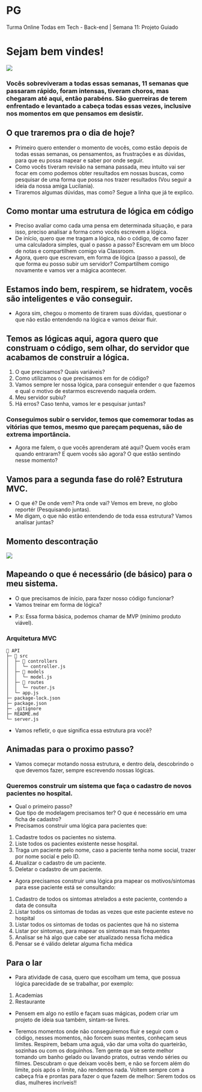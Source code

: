 # PG
Turma Online Todas em Tech - Back-end | Semana 11: Projeto Guiado

# Sejam bem vindes!

<img src= "https://i.pinimg.com/originals/50/c2/f1/50c2f13c590fdb27c087d6a6736218e0.gif">

### Vocês sobreviveram a todas essas semanas, 11 semanas que passaram rápido, foram intensas, tiveram choros, mas chegaram até aqui, então parabéns. São guerreiras de terem enfrentado e levantado a cabeça todas essas vezes, inclusive nos momentos em que pensamos em desistir.

## O que traremos pra o dia de hoje?

* Primeiro quero entender o momento de vocês, como estão depois de todas essas semanas, os pensamentos, as frustrações e as dúvidas, para que eu possa mapear e saber por onde seguir.
* Como vocês tiveram revisão na semana passada, meu intuito vai ser focar em como podemos obter resultados em nossas buscas, como pesquisar de uma forma que possa nos trazer resultados (Vou seguir a ideia da nossa amiga Lucilania).
* Tiraremos algumas dúvidas, mas como? Segue a linha que já te explico.

## Como montar uma estrutura de lógica em código

* Preciso avaliar como cada uma pensa em determinada situação, e para isso, preciso analisar a forma como vocês escrevem a lógica.
* De início, quero que me tragam a lógica, não o código, de como fazer uma calculadora simples, qual o passo a passo? Escrevam em um bloco de notas e compartilhem comigo via Classroom.
* Agora, quero que escrevam, em forma de lógica (passo a passo), de que forma eu posso subir um servidor? Compartilhem comigo novamente e vamos ver a mágica acontecer.

## Estamos indo bem, respirem, se hidratem, vocês são inteligentes e vão conseguir.

* Agora sim, chegou o momento de tirarem suas dúvidas, questionar o que não estão entendendo na lógica e vamos deixar fluir.

## Temos as lógicas aqui, agora quero que construam o código, sem olhar, do servidor que acabamos de construir a lógica.

1. O que precisamos? Quais variáveis? 
2. Como utilizamos o que precisamos em for de código?
3. Vamos sempre ler nossa lógica, para conseguir entender o que fazemos e qual o motivo de estarmos escrevendo naquela ordem.
4. Meu servidor subiu?
5. Há erros? Caso tenha, vamos ler e pesquisar juntas?

### Conseguimos subir o servidor, temos que comemorar todas as vitórias que temos, mesmo que pareçam pequenas, são de extrema importância.

* Agora me falem, o que vocês aprenderam até aqui? Quem vocês eram quando entraram? E quem vocês são agora? O que estão sentindo nesse momento?

## Vamos para a segunda fase do rolê? Estrutura MVC.

* O que é? De onde vem? Pra onde vai? Vemos em breve, no globo reportér (Pesquisando juntas).
* Me digam, o que não estão entendendo de toda essa estrutura? Vamos analisar juntas? 

## Momento descontração

<img src= "https://i.pinimg.com/originals/db/28/1d/db281d7a79f4d26a207facda7dcc3424.jpg">

## Mapeando o que é necessário (de básico) para o meu sistema.

* O que precisamos de início, para fazer nosso código funcionar? 
* Vamos treinar em forma de lógica?

- P.s: Essa forma básica, podemos chamar de MVP (mínimo produto viável).

### Arquitetura MVC
```
📂 API     
├─ 📂 src                       
│  ├─ 📂 controllers            
│  │  └─ controller.js          
│  ├─ 📂 models                 
│  │  └─ model.js      
│  ├─ 📂 routes                 
│  │  └─ router.js            
│  └─ app.js                 
├─ package-lock.json         
├─ package.json  
├─ .gitignore 
├─ README.md             
└─ server.js
```


* Vamos refletir, o que significa essa estrutura pra você?

## Animadas para o proximo passo?

* Vamos começar motando nossa estrutura, e dentro dela, descobrindo o que devemos fazer, sempre escrevendo nossas lógicas.

### Queremos construir um sistema que faça o cadastro de novos pacientes no hospital.

* Qual o primeiro passo?
* Que tipo de modelagem precisamos ter? O que é necessário em uma ficha de cadastro?
* Precisamos construir uma lógica para pacientes que:

1. Cadastre todos os pacientes no sistema.
2. Liste todos os pacientes existente nesse hospital.
3. Traga um paciente pelo nome, caso a paciente tenha nome social, trazer por nome social e pelo ID.
4. Atualizar o cadastro de um paciente.
5. Deletar o cadastro de um paciente.

* Agora precisamos construir uma lógica pra mapear os motivos/sintomas para esse paciente está se consultando:

1. Cadastro de todos os sintomas atrelados a este paciente, contendo a data de consulta
2. Listar todos os sintomas de todas as vezes que este paciente esteve no hospital
3. Listar todos os sintomas de todas os pacientes que há no sistema
4. Listar por sintomas, para mapear os sintomas mais frequentes
5. Analisar se há algo que cabe ser atualizado nessa ficha médica
6. Pensar se é válido deletar alguma ficha médica


## Para o lar

* Para atividade de casa, quero que escolham um tema, que possua lógica parecidade de se trabalhar, por exemplo:

1. Academias
2. Restaurante

- Pensem em algo no estilo e façam suas mágicas, podem criar um projeto de ideia sua também, sintam-se livres.


* Teremos momentos onde não conseguiremos fluir e seguir com o código, nesses momentos, não forcem suas mentes, conheçam seus limites. Respirem, bebam uma aguá, vão dar uma volta do quarteirão, sozinhas ou com os doguinhos. Tem gente que se sente melhor tomando um banho gelado ou lavando pratos, outras vendo séries ou filmes. Descubram o que deixam vocês bem, e não se forcem além do limite, pois após o limite, não rendemos nada. Voltem sempre com a cabeça fria e prontas para fazer o que fazem de melhor: Serem todos os dias, mulheres incríveis!!
